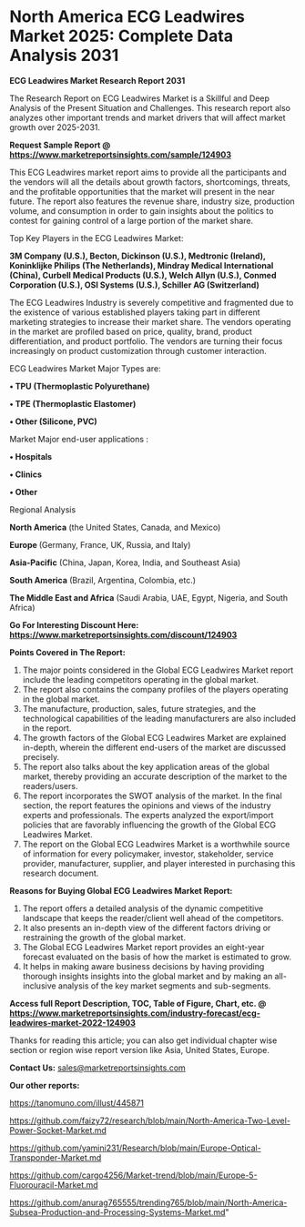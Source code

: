 # North America ECG Leadwires Market 2025: Complete Data Analysis 2031

<strong>ECG Leadwires Market Research Report 2031</strong>

The Research Report on ECG Leadwires Market is a Skillful and Deep Analysis of the Present Situation and Challenges. This research report also analyzes other important trends and market drivers that will affect market growth over 2025-2031.

<strong>Request Sample Report @ <a href=https://www.marketreportsinsights.com/sample/124903>https://www.marketreportsinsights.com/sample/124903</a></strong>

This ECG Leadwires market report aims to provide all the participants and the vendors will all the details about growth factors, shortcomings, threats, and the profitable opportunities that the market will present in the near future. The report also features the revenue share, industry size, production volume, and consumption in order to gain insights about the politics to contest for gaining control of a large portion of the market share.

Top Key Players in the ECG Leadwires Market:

<strong>3M Company (U.S.), Becton, Dickinson (U.S.), Medtronic (Ireland), Koninklijke Philips (The Netherlands), Mindray Medical International (China), Curbell Medical Products (U.S.), Welch Allyn (U.S.), Conmed Corporation (U.S.), OSI Systems (U.S.), Schiller AG (Switzerland)</strong>

The ECG Leadwires Industry is severely competitive and fragmented due to the existence of various established players taking part in different marketing strategies to increase their market share. The vendors operating in the market are profiled based on price, quality, brand, product differentiation, and product portfolio. The vendors are turning their focus increasingly on product customization through customer interaction.

ECG Leadwires Market Major Types are:

<strong>• TPU (Thermoplastic Polyurethane)

• TPE (Thermoplastic Elastomer)

• Other (Silicone, PVC)</strong>

Market Major end-user applications :

<strong>• Hospitals

• Clinics

• Other</strong>

Regional Analysis

</u><strong><b>North America</b></strong> (the United States, Canada, and Mexico)

<strong><b>Europe </b></strong>(Germany, France, UK, Russia, and Italy)

<strong><b>Asia-Pacific</b></strong> (China, Japan, Korea, India, and Southeast Asia)

<strong><b>South America</b></strong> (Brazil, Argentina, Colombia, etc.)

<strong><b>The Middle East and Africa</b></strong> (Saudi Arabia, UAE, Egypt, Nigeria, and South Africa)

<strong>Go For Interesting Discount Here: <a href=https://www.marketreportsinsights.com/discount/124903>https://www.marketreportsinsights.com/discount/124903</a></strong>

<strong>Points Covered in The Report:</strong>
<ol>
  <li>The major points considered in the Global ECG Leadwires Market report include the leading competitors operating in the global market.</li>
  <li>The report also contains the company profiles of the players operating in the global market.</li>
  <li>The manufacture, production, sales, future strategies, and the technological capabilities of the leading manufacturers are also included in the report.</li>
  <li>The growth factors of the Global ECG Leadwires Market are explained in-depth, wherein the different end-users of the market are discussed precisely.</li>
  <li>The report also talks about the key application areas of the global market, thereby providing an accurate description of the market to the readers/users.</li>
  <li>The report incorporates the SWOT analysis of the market. In the final section, the report features the opinions and views of the industry experts and professionals. The experts analyzed the export/import policies that are favorably influencing the growth of the Global ECG Leadwires Market.</li>
  <li>The report on the Global ECG Leadwires Market is a worthwhile source of information for every policymaker, investor, stakeholder, service provider, manufacturer, supplier, and player interested in purchasing this research document.</li>
</ol>
<strong>Reasons for Buying Global ECG Leadwires Market Report:</strong>

<ol>
  <li>The report offers a detailed analysis of the dynamic competitive landscape that keeps the reader/client well ahead of the competitors.</li>
  <li>It also presents an in-depth view of the different factors driving or restraining the growth of the global market.</li>
  <li>The Global ECG Leadwires Market report provides an eight-year forecast evaluated on the basis of how the market is estimated to grow.</li>
  <li>It helps in making aware business decisions by having providing thorough insights insights into the global market and by making an all-inclusive analysis of the key market segments and sub-segments.</li>
</ol>
<strong>Access full Report Description, TOC, Table of Figure, Chart, etc. @ <a href=https://www.marketreportsinsights.com/industry-forecast/ecg-leadwires-market-2022-124903>https://www.marketreportsinsights.com/industry-forecast/ecg-leadwires-market-2022-124903</a></strong>


Thanks for reading this article; you can also get individual chapter wise section or region wise report version like Asia, United States, Europe.

<strong>Contact Us:</strong>
sales@marketreportsinsights.com

<strong>Our other reports:</strong>

<a href=https://tanomuno.com/illust/445871>https://tanomuno.com/illust/445871</a>

<a href=https://github.com/faizy72/research/blob/main/North-America-Two-Level-Power-Socket-Market.md>https://github.com/faizy72/research/blob/main/North-America-Two-Level-Power-Socket-Market.md</a>

<a href=https://github.com/yamini231/Research/blob/main/Europe-Optical-Transponder-Market.md>https://github.com/yamini231/Research/blob/main/Europe-Optical-Transponder-Market.md</a>

<a href=https://github.com/cargo4256/Market-trend/blob/main/Europe-5-Fluorouracil-Market.md>https://github.com/cargo4256/Market-trend/blob/main/Europe-5-Fluorouracil-Market.md</a>

<a href=https://github.com/anurag765555/trending765/blob/main/North-America-Subsea-Production-and-Processing-Systems-Market.md>https://github.com/anurag765555/trending765/blob/main/North-America-Subsea-Production-and-Processing-Systems-Market.md</a>"
